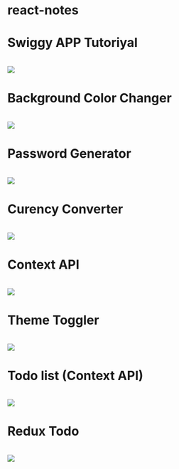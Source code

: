 # react-notes
<h1><b>Swiggy APP Tutoriyal</b></h1><br/>
 <img src="https://media.licdn.com/dms/image/v2/D5622AQGxWe6S6RObVQ/feedshare-shrink_800/feedshare-shrink_800/0/1718374013832?e=1735776000&v=beta&t=AaaoymCN9DyJ8GoE5mTwZvGoR5po9XoHA9XCrovauJc"/>

 <h1><b>Background Color Changer</b></h1><br/>
 <img src="https://i.pinimg.com/736x/30/96/30/309630542f790f7a8c96dfc00cc1708a.jpg"/>

<h1><b>Password Generator</b></h1><br/>
<img src="https://i.pinimg.com/736x/c0/e1/0c/c0e10ce96d37b06acdb8ef1467279363.jpg"/>

<h1><b>Curency Converter</b></h1><br/>
<img src="https://i.pinimg.com/736x/73/ee/c8/73eec831bfefed3b08e2cd9c890a5568.jpg"/>

<h1><b>Context API</b></h1><br/>
<img src="https://i.pinimg.com/736x/dc/02/fe/dc02fe9f4de6c7e5da30192b76c03b9a.jpg"/>

<h1><b>Theme Toggler</b></h1><br/>
<img src="https://i.pinimg.com/736x/d2/f9/65/d2f96571dc2c90d46c58681392f624f9.jpg"/>

<h1><b>Todo list (Context API)</b></h1><br/>
<img src="https://i.pinimg.com/736x/08/99/5c/08995c0b8c342709d2dc4606762f38b8.jpg"/>

<h1><b>Redux Todo</b></h1><br/>
<img src="https://i.pinimg.com/736x/c6/c3/fe/c6c3fe1cb9ece03bfb405efd94e3ff6a.jpg"/>
